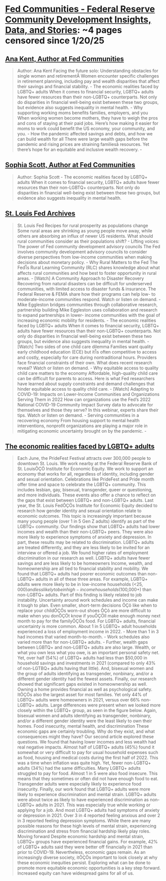 



# [Fed Communities - Federal Reserve Community Development Insights, Data, and Stories](fedcommunities.org): ~4 pages censored since 1/20/25

## [Ana Kent, Author at Fed Communities](https://fedcommunities.org/author/ana-kent/)


> Author: Ana Kent Facing the future solo: Understanding obstacles for single women and retirementÂ Women encounter specific challenges in retirement planning, including pay and wealth disparities that affect their savings and financial stability. - The economic realities faced by LGBTQ+ adults When it comes to financial security, LGBTQ+ adults have fewer resources than their non-LGBTQ+ counterparts. Not only do disparities in financial well-being exist between these two groups, but evidence also suggests inequality in mental health. - Why supporting working moms benefits families, employers, and you When working women become mothers, they have to weigh the pros and cons of staying at their paid jobs. Here’s how making it easier for moms to work could benefit the US economy, your community, and you. - How the pandemic affected savings and debts, and how we can build wealth for all There were large wealth gaps before the pandemic and rising prices are straining familiesâ resources. Yet there’s hope for an equitable and inclusive wealth recovery. -
## [Sophia Scott, Author at Fed Communities](https://fedcommunities.org/author/sophia-scott/)


> Author: Sophia Scott - The economic realities faced by LGBTQ+ adults When it comes to financial security, LGBTQ+ adults have fewer resources than their non-LGBTQ+ counterparts. Not only do disparities in financial well-being exist between these two groups, but evidence also suggests inequality in mental health.
## [St. Louis Fed Archives](https://fedcommunities.org/contributors/stlouis-fed/page/2/)


> St. Louis Fed Recipes for rural prosperity as populations change Some rural areas are shrinking as young people move away, while others are absorbing an influx of newer US residents. What should rural communities consider as their populations shift? - Lifting voices: The power of Fed community development advisory councils The Fed involves community development advisory councils to consider diverse perspectives from low-income communities when making decisions about monetary policy. - Why Rural Matters to the Fed The Fedโs Rural Learning Community (RLC) shares knowledge about what affects rural communities and how best to foster opportunity in rural areas. - [Watch] A Community Approach to Disaster Recovery Recovering from natural disasters can be difficult for underserved communities, with limited access to disaster funds & insurance. The Federal Reserve & FEMA share how their programs can help low- to moderate-income communities respond. Watch or listen on demand. - Mike Eggleston bridges communities through collaborative research, partnership building Mike Eggleston uses collaboration and research to expand partnerships in lower- income communities with the goal of increasing economic mobility for residents. - The economic realities faced by LGBTQ+ adults When it comes to financial security, LGBTQ+ adults have fewer resources than their non-LGBTQ+ counterparts. Not only do disparities in financial well-being exist between these two groups, but evidence also suggests inequality in mental health. - [Watch] Two sides of one child care dilemma Families want quality early childhood education (ECE) but itโs often competitive to access and costly, especially for care during nontraditional hours. Providers face financial constraints of their own. What does recent research reveal? Watch or listen on demand. - Why equitable access to quality child care matters to the economy Affordable, high-quality child care can be difficult for parents to access. Here is what Fed researchers have learned about supply constraints and demand challenges that hinder equitable access to quality child care. - [Watch] Adapting to COVID-19: Impacts on Lower-Income Communities and Organizations Serving Them in 2022 How can organizations use the Fed’s 2022 National COVID-19 Community Impact Survey data to advocate for themselves and those they serve? In this webinar, experts share their tips. Watch or listen on demand. - Serving communities in a recovering economy From housing support to mental health interventions, nonprofit organizations are playing a major role in mitigating economic uncertainty brought on by the pandemic. -
## [The economic realities faced by LGBTQ+ adults](https://fedcommunities.org/economic-realities-faced-lgbtq-adults/)


> Each June, the PrideFest Festival attracts over 300,000 people to downtown St. Louis. We work nearby at the Federal Reserve Bank of St. LouisÔÇÖ Institute for Economic Equity. We work to support an economy that works for all, regardless of identity, including gender and sexual orientation. Celebrations like PrideFest and Pride month offer time and space to celebrate the LGBTQ+ community. This includes lesbian, gay, bisexual, transgender, queer or questioning, and more individuals. These events also offer a chance to reflect on the gaps that exist between LGBTQ+ and non-LGBTQ+ adults. Last year, the St. Louis FedÔÇÖs Institute for Economic Equity decided to research how gender identity and sexual orientation relate to economic outcomes. This topic is increasingly important because many young people (over 1 in 5 Gen Z adults) identify as part of the LGBTQ+ community. Our findings show that LGBTQ+ adults had lower incomes and wealth than their non-LGBTQ+ peers. They were also more likely to experience symptoms of anxiety and depression. In part, these results may be related to discrimination. LGBTQ+ adults are treated differently, and they are less likely to be invited for an interview or offered a job. We found higher rates of employment discrimination in our research as well. LGBTQ+ adults have fewer savings and are less likely to be homeowners Income, wealth, and homeownership are all tied to financial stability and mobility. We found that LGBTQ+ adults had poorer economic outcomes than non-LGBTQ+ adults in all of these three areas. For example, LGBTQ+ adults were more likely to be in low-income households (<$25,000) and less likely to be in high-income households ($100,000+) than non-LGBTQ+ adults. Part of this finding is likely related to job instability. Uncertainty around work schedules and income can make it tough to plan. Even smaller, short-term decisions ÔÇô like when to replace your childÔÇÖs worn-out shoes ÔÇô are more difficult to make when you donÔÇÖt know if youÔÇÖll make enough money next month to pay for the familyÔÇÖs food. For LGBTQ+ adults, financial uncertainty is more common. About 1 in 5 LGBTQ+ adult households experienced a loss of employment income in 2022. - More than 1 in 3 had incomes that varied month-to-month. - Work schedules also varied more than for non-LGBTQ+ adults. - Further, wealth gaps between LGBTQ+ and non-LGBTQ+ adults are also large. Wealth, or what you own less what you owe, is an important personal safety net. Yet, over half (54%) of LGBTQ+ adults had less than $50,000 in household savings and investments in 2021 (compared to only 43% of non-LGTBQ+ adults having that little). And, bisexual women and the group of adults identifying as transgender, nonbinary, and/or a different gender identity had the fewest assets. Finally, our research showed that significant gaps existed in homeownership as well. Owning a home provides financial as well as psychological safety. ItÔÇÖs also the largest asset for most families. Yet only 44% of LGBTQ+ adults were homeowners in 2021, versus over 66% non-LGBTQ+ adults. Large differences were present when we looked more closely within the LGBTQ+ group, as seen in the figure below. Again, bisexual women and adults identifying as transgender, nonbinary, and/or a different gender identity were the least likely to own their homes. Food insecurity, mental health, and discrimination These economic gaps are certainly troubling. Why do they exist, and what consequences might they have? Our second article explored these questions. We found that having lower incomes and less wealth had real negative impacts. Almost half of LGBTQ+ adults (45%) found it somewhat or very difficult to pay for usual household expenses such as food, housing and medical costs during the first half of 2022. This was a time when inflation was quite high. Yet, fewer non-LGBTQ+ adults (34%) had the same difficulties. Many LGBTQ+ adults struggled to pay for food. Almost 1 in 5 were also food insecure. This means that they sometimes or often did not have enough food to eat. Transgender adults were especially likely to experience food insecurity. Finally, our work found that LGBTQ+ adults were more likely to experience discrimination and mental strain. LGBTQ+ adults were about twice as likely to have experienced discrimination as non-LGBTQ+ adults in 2021. This was especially true while working or applying for a job. And most LGBTQ+ adults had symptoms of anxiety or depression in 2021. Over 3 in 4 reported feeling anxious and over 2 in 3 reported feeling depression symptoms. While there are many possible reasons for these high levels of mental strain, experiencing discrimination and stress from financial hardship likely play roles. Moving forward Despite economic hardship and mental strain, LGBTQ+ groups have experienced financial gains. For example, 42% of LGBTQ+ adults said they were better off financially in 2021 than prior to COVID-19. Nevertheless, economic gaps remain. As an increasingly diverse society, itÔÇÖs important to look closely at why these economic inequities persist. Exploring what can be done to promote more equitable economic opportunities is a key step forward. Increased equity can have widespread gains for all of us.
